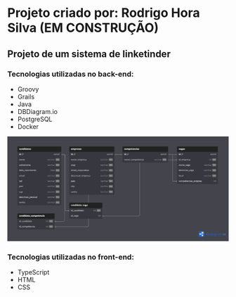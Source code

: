 
# Projeto criado por: Rodrigo Hora Silva (EM CONSTRUÇÃO)

## Projeto de um sistema de linketinder

### Tecnologias utilizadas no back-end:
- Groovy
- Grails
- Java
- DBDiagram.io
- PostgreSQL
- Docker

![Modelagem](./back-end/src/main/resources/dbdiagram.png)

### Tecnologias utilizadas no front-end:
- TypeScript
- HTML
- CSS


